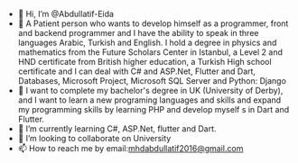 - 👋 Hi, I’m @Abdullatif-Eida
- 👀 A Patient person who wants to develop himself as a programmer, front and backend programmer and I have the ability to speak in three languages Arabic, Turkish and English. I hold       a degree in physics and mathematics from the Future Scholars Center in Istanbul, a Level 2 and HND certificate from British higher education, a Turkish High school certificate and       I can deal with C# and ASP.Net, Flutter and Dart, Databases, Microsoft Project, Microsoft SQL Server and Python: Django
- 🥅 I want to complete my bachelor's degree in UK (University of Derby), and I want to learn a new programing languages and skills and expand my programming skills by learning PHP and       develop myself s in Dart and Flutter.
- 🌱 I’m currently learning C#, ASP.Net, flutter and Dart.
- 💞️ I’m looking to collaborate on University
- 📫 How to reach me by email:mhdabdullatif2016@gmail.com

<!---
Abdullatif-Eida/Abdullatif-Eida is a ✨ special ✨ repository because its `README.md` (this file) appears on your GitHub profile.
You can click the Preview link to take a look at your changes.
--->
